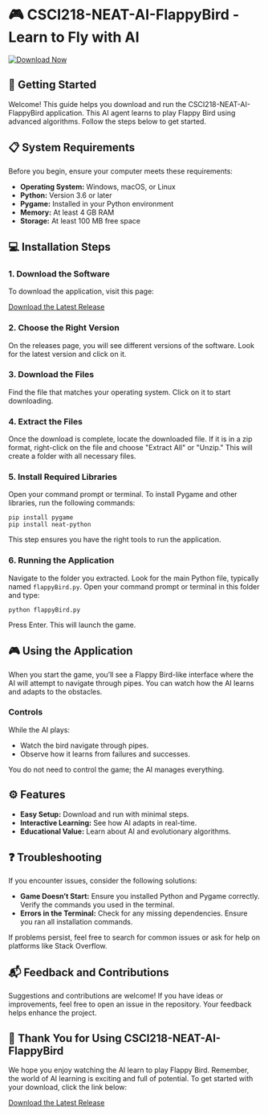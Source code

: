 # 🎮 CSCI218-NEAT-AI-FlappyBird - Learn to Fly with AI

[![Download Now](https://img.shields.io/badge/Download%20Now-Here-brightgreen)](https://github.com/xiaokangxd/CSCI218-NEAT-AI-FlappyBird/releases)

## 🚀 Getting Started

Welcome! This guide helps you download and run the CSCI218-NEAT-AI-FlappyBird application. This AI agent learns to play Flappy Bird using advanced algorithms. Follow the steps below to get started.

## 📋 System Requirements

Before you begin, ensure your computer meets these requirements:

- **Operating System:** Windows, macOS, or Linux
- **Python:** Version 3.6 or later
- **Pygame:** Installed in your Python environment
- **Memory:** At least 4 GB RAM
- **Storage:** At least 100 MB free space

## 💻 Installation Steps

### 1. **Download the Software**

To download the application, visit this page:

[Download the Latest Release](https://github.com/xiaokangxd/CSCI218-NEAT-AI-FlappyBird/releases)

### 2. **Choose the Right Version**

On the releases page, you will see different versions of the software. Look for the latest version and click on it.

### 3. **Download the Files**

Find the file that matches your operating system. Click on it to start downloading. 

### 4. **Extract the Files**

Once the download is complete, locate the downloaded file. If it is in a zip format, right-click on the file and choose "Extract All" or "Unzip." This will create a folder with all necessary files.

### 5. **Install Required Libraries**

Open your command prompt or terminal. To install Pygame and other libraries, run the following commands:

```
pip install pygame
pip install neat-python
```

This step ensures you have the right tools to run the application.

### 6. **Running the Application**

Navigate to the folder you extracted. Look for the main Python file, typically named `flappyBird.py`. Open your command prompt or terminal in this folder and type:

```
python flappyBird.py
```

Press Enter. This will launch the game.

## 🎮 Using the Application

When you start the game, you’ll see a Flappy Bird-like interface where the AI will attempt to navigate through pipes. You can watch how the AI learns and adapts to the obstacles. 

### Controls

While the AI plays:

- Watch the bird navigate through pipes. 
- Observe how it learns from failures and successes.
  
You do not need to control the game; the AI manages everything.

## ⚙️ Features

- **Easy Setup:** Download and run with minimal steps.
- **Interactive Learning:** See how AI adapts in real-time.
- **Educational Value:** Learn about AI and evolutionary algorithms.
  
## ❓ Troubleshooting

If you encounter issues, consider the following solutions:

- **Game Doesn’t Start:** Ensure you installed Python and Pygame correctly. Verify the commands you used in the terminal.
- **Errors in the Terminal:** Check for any missing dependencies. Ensure you ran all installation commands.

If problems persist, feel free to search for common issues or ask for help on platforms like Stack Overflow.

## 📬 Feedback and Contributions

Suggestions and contributions are welcome! If you have ideas or improvements, feel free to open an issue in the repository. Your feedback helps enhance the project.

## 💚 Thank You for Using CSCI218-NEAT-AI-FlappyBird

We hope you enjoy watching the AI learn to play Flappy Bird. Remember, the world of AI learning is exciting and full of potential. To get started with your download, click the link below:

[Download the Latest Release](https://github.com/xiaokangxd/CSCI218-NEAT-AI-FlappyBird/releases)
